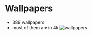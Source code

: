# Wallpapers
* 389 wallpapers
* most of them are in 4k
![wallpapers](https://user-images.githubusercontent.com/71463874/117343081-53329880-ae7a-11eb-9f1e-d8b68f1560b9.png)

